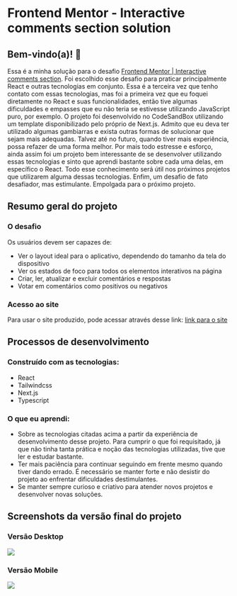 # Frontend Mentor - Interactive comments section solution

## Bem-vindo(a)! 👋

Essa é a minha solução para o desafio [Frontend Mentor | Interactive comments section](https://www.frontendmentor.io/challenges/interactive-comments-section-iG1RugEG9). Foi escolhido esse desafio para praticar principalmente React e outras tecnologias em conjunto. Essa é a terceira vez que tenho contato com essas tecnologias, mas foi a primeira vez que eu foquei diretamente no React e suas funcionalidades, então tive algumas dificuldades e empasses que eu não teria se estivesse utilizando JavaScript puro, por exemplo. O projeto foi desenvolvido no CodeSandBox utilizando um template disponibilizado pelo próprio de Next.js. Admito que eu deva ter utilizado algumas gambiarras e exista outras formas de solucionar que sejam mais adequadas. Talvez até no futuro, quando tiver mais experiência, possa refazer de uma forma melhor. Por mais todo estresse e esforço, ainda assim foi um projeto bem interessante de se desenvolver utilizando essas tecnologias e sinto que aprendi bastante sobre cada uma delas, em específico o React. Todo esse conhecimento será útil nos próximos projetos que utilizarem alguma dessas tecnologias. Enfim, um desafio de fato desafiador, mas estimulante. Empolgada para o próximo projeto.

## Resumo geral do projeto

### O desafio

Os usuários devem ser capazes de:

- Ver o layout ideal para o aplicativo, dependendo do tamanho da tela do dispositivo
- Ver os estados de foco para todos os elementos interativos na página
- Criar, ler, atualizar e excluir comentários e respostas
- Votar em comentários como positivos ou negativos

### Acesso ao site

Para usar o site produzido, pode acessar através desse link: [link para o site](https://cgw4jt-3000.csb.app)

## Processos de desenvolvimento

### Construído com as tecnologias:

- React
- Tailwindcss
- Next.js
- Typescript

### O que eu aprendi:

- Sobre as tecnologias citadas acima a partir da experiência de desenvolvimento desse projeto. Para cumprir o que foi requisitado, já que não tinha tanta prática e noção das tecnologias utilizadas, tive que ler e estudar bastante.
- Ter mais paciência para continuar seguindo em frente mesmo quando tiver dando errado. É necessário se manter forte e não desistir do projeto ao enfrentar dificuldades destimulantes.
- Se manter sempre curioso e criativo para atender novos projetos e desenvolver novas soluções.

## Screenshots da versão final do projeto

### Versão Desktop

![](./design/versaoFinalDesktop.png)

### Versão Mobile
![](./design/versaoFinalMobile.png)
